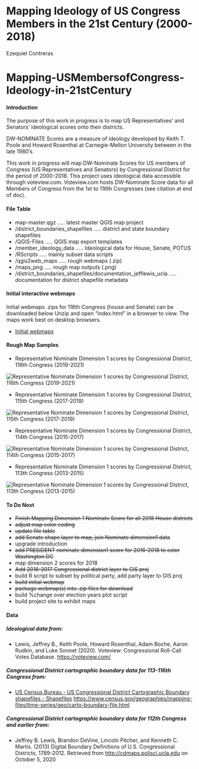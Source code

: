 Mapping Ideology of US Congress Members in the 21st Century (2000-2018)
================
Ezequiel Contreras

# Mapping-USMembersofCongress-Ideology-in-21stCentury

#### Introduction

The purpose of this work in progress is to map US Representatives’ and
Senators’ ideological scores onto their districts.

DW-NOMINATE Scores are a measure of ideology developed by Keith T. Poole
and Howard Rosenthal at Carnegie-Mellon University between in the late
1980’s.

This work in progress will map DW-Nominate Scores for US members of
Congress (US Representatives and Senators) by Congressional District for
the period of 2000-2018. This project uses ideological data accessible
through voteview.com. Voteview.com hosts DW-Nominate Score data for all
Members of Congress from the 1st to 116th Congresses (see citation at
end of doc).

#### File Table

  - map-master.qgz ….. latest master QGIS map project
  - /district\_boundaries\_shapefiles ….. district and state boundary
    shapefiles
  - /QGIS-Files ….. QGIS map export templates
  - /member\_ideology\_data ….. Ideological data for House, Senate,
    POTUS
  - /RScripts ….. mainly subset data scripts
  - /qgis2web\_maps ….. rough webmaps (.zip)
  - /maps\_png ….. rough map outputs (.png)
  - /district\_boundaries\_shapefiles/documentation\_jefflewis\_ucla …..
    documentation for district shapefile metadata

#### Initial interactive webmaps

Initial webmaps .zips for 116th Congress (house and Senate) can be
downloaded below Unzip and open “index.html” in a browser to view. The
maps work best on desktop browsers.

  - [Initial webmaps](qgis2web_maps)

#### Rough Map Samples

  - Representative Nominate Dimension 1 scores by Congressional
    District, 116th Congress (2019-2021)

![Representative Nominate Dimension 1 scores by Congressional District,
116th Congress (2019-2021)](maps_png/nl_116_MasterView_Massive.png)

  - Representative Nominate Dimension 1 scores by Congressional
    District, 115th Congress (2017-2019)

![Representative Nominate Dimension 1 scores by Congressional District,
115th Congress (2017-2019)](maps_png/nl_115_MasterView_Massive.png)

  - Representative Nominate Dimension 1 scores by Congressional
    District, 114th Congress (2015-2017)

![Representative Nominate Dimension 1 scores by Congressional District,
114th Congress (2015-2017)](maps_png/nl_114_MasterView_Massive.png)

  - Representative Nominate Dimension 1 scores by Congressional
    District, 113th Congress (2013-2015)

![Representative Nominate Dimension 1 scores by Congressional District,
113th Congress (2013-2015)](maps_png/nl_113_MasterView_Massive.png)

#### To Do Next

  - ~~Finish Mapping Dimension 1 Nominate Score for all 2018 House
    districts~~
  - ~~adjust map color coding~~
  - ~~update file table~~
  - ~~add Senate shape layer to map, join Nominate dimension1 data~~
  - upgrade introduction
  - ~~add PRESIDENT nominate dimension1 score for 2016-2018 to color
    Washington DC~~
  - map dimension 2 scores for 2018
  - ~~Add 2016-2017 Congressional district layer to GIS proj~~
  - build R script to subset by political party, add party layer to GIS
    proj
  - ~~build initial webmap~~
  - ~~package webmap(s) into .zip files for download~~
  - build %change over election years plot script
  - build project site to exhibit maps

#### Data

##### Ideological data from:

  - Lewis, Jeffrey B., Keith Poole, Howard Rosenthal, Adam Boche, Aaron
    Rudkin, and Luke Sonnet (2020). Voteview: Congressional Roll-Call
    Votes Database. <https://voteview.com/>

##### Congressional District cartographic boundary data for 113-116th Congress from:

  - [US Census Bureau - US Congressional District Cartographic Boundary
    shapefiles -
    Shapefiles](https://www.census.gov/geographies/mapping-files/time-series/geo/carto-boundary-file.html)
    <https://www.census.gov/geographies/mapping-files/time-series/geo/carto-boundary-file.html>

##### Congressional District cartographic boundary data for 112th Congress and earlier from:

  - Jeffrey B. Lewis, Brandon DeVine, Lincoln Pitcher, and Kenneth C.
    Martis. (2013) Digital Boundary Definitions of U.S. Congressional
    Districts, 1789-2012. Retrieved from
    <http://cdmaps.polisci.ucla.edu> on October 5, 2020
